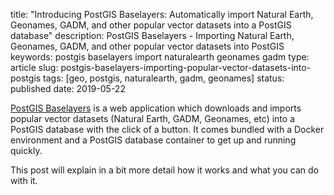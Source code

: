 title: "Introducing PostGIS Baselayers: Automatically import Natural Earth, Geonames, GADM, and other popular vector datasets into a PostGIS database"
description: PostGIS Baselayers - Importing Natural Earth, Geonames, GADM, and other popular vector datasets into PostGIS
keywords: postgis baselayers import naturalearth geonames gadm
type: article
slug: postgis-baselayers-importing-popular-vector-datasets-into-postgis
tags: [geo, postgis, naturalearth, gadm, geonames]
status: published
date: 2019-05-22


[PostGIS Baselayers](https://github.com/kokoalberti/postgis-baselayers) is a web application which downloads and imports popular vector datasets (Natural Earth, GADM, Geonames, etc) into a PostGIS database with the click of a button. It comes bundled with a Docker environment and a PostGIS database container to get up and running quickly. 

This post will explain in a bit more detail how it works and what you can do with it.

